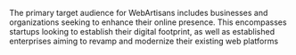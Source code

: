 The primary target audience for WebArtisans includes businesses and organizations seeking to enhance their online presence. This encompasses startups looking to establish their digital footprint, as well as established enterprises aiming to revamp and modernize their existing web platforms
